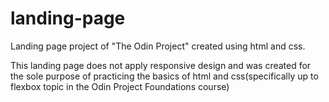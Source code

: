 # landing-page
Landing page project of "The Odin Project" created using html and css.

This landing page does not apply responsive design and was created for the sole purpose
of practicing the basics of html and css(specifically up to flexbox topic in the Odin
Project Foundations course)
